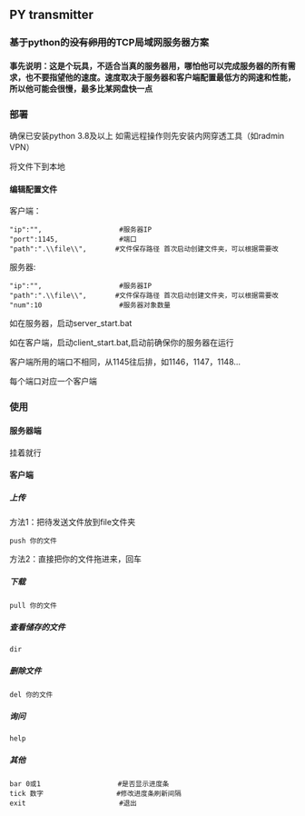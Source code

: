 ## PY transmitter

### 基于python的~~没有卵用的~~TCP局域网服务器方案

#### 事先说明：这是个玩具，不适合当真的服务器用，哪怕他可以完成服务器的所有需求，也不要指望他的速度。速度取决于服务器和客户端配置最低方的网速和性能，所以他可能会很慢，最多比某网盘快一点

### 部署

确保已安装python 3.8及以上
如需远程操作则先安装内网穿透工具（如radmin VPN）

将文件下到本地

#### 编辑配置文件

客户端：
```
"ip":"",                   #服务器IP
"port":1145,               #端口
"path":".\\file\\",       #文件保存路径 首次启动创建文件夹，可以根据需要改
```
服务器:

```
"ip":"",                   #服务器IP
"path":".\\file\\",       #文件保存路径 首次启动创建文件夹，可以根据需要改
"num":10                   #服务器对象数量
```
如在服务器，启动server_start.bat

如在客户端，启动client_start.bat,启动前确保你的服务器在运行

客户端所用的端口不相同，从1145往后排，如1146，1147，1148...

每个端口对应一个客户端

### 使用
#### 服务器端
挂着就行

#### 客户端
##### 上传
方法1：把待发送文件放到file文件夹
```
push 你的文件
```
方法2：直接把你的文件拖进来，回车
##### 下载

```
pull 你的文件
```
##### 查看储存的文件

```
dir
```
##### 删除文件


```
del 你的文件
```

##### 询问

```
help
```

##### 其他

```
bar 0或1                   #是否显示进度条
tick 数字                  #修改进度条刷新间隔
exit                       #退出
```
